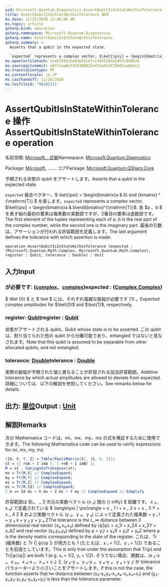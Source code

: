 ```yaml
---
uid: Microsoft.Quantum.Diagnostics.AssertQubitIsInStateWithinTolerance
title: AssertQubitIsInStateWithinTolerance 操作
ms.date: 11/25/2020 12:00:00 AM
ms.topic: article
qsharp.kind: operation
qsharp.namespace: Microsoft.Quantum.Diagnostics
qsharp.name: AssertQubitIsInStateWithinTolerance
qsharp.summary: >-
  Asserts that a qubit in the expected state.

  `expected` represents a complex vector, $\ket{\psi} = \begin{bmatrix}a & b\end{bmatrix}^{\mathrm{T}}$. The first element of the tuples representing each of $a$, $b$ is the real part of the complex number, while the second one is the imaginary part. The last argument defines the tolerance with which assertion is made.
ms.openlocfilehash: 1ceb7243cba93e42c67cc3655283a5d07c96863e
ms.sourcegitcommit: a87c1aa8e7453360025e47ba614f25b02ea84ec3
ms.translationtype: MT
ms.contentlocale: ja-JP
ms.lasthandoff: 11/26/2020
ms.locfileid: "96202211"
---
```

# <a name="assertqubitisinstatewithintolerance-operation"></a><span data-ttu-id="339f4-102">AssertQubitIsInStateWithinTolerance 操作</span><span class="sxs-lookup"><span data-stu-id="339f4-102">AssertQubitIsInStateWithinTolerance operation</span></span>

<span data-ttu-id="339f4-103">名前空間: [Microsoft... 診断](xref:Microsoft.Quantum.Diagnostics)</span><span class="sxs-lookup"><span data-stu-id="339f4-103">Namespace: [Microsoft.Quantum.Diagnostics](xref:Microsoft.Quantum.Diagnostics)</span></span>

<span data-ttu-id="339f4-104">Package: [Microsoft.](https://nuget.org/packages/Microsoft.Quantum.QSharp.Core) ....... コア</span><span class="sxs-lookup"><span data-stu-id="339f4-104">Package: [Microsoft.Quantum.QSharp.Core](https://nuget.org/packages/Microsoft.Quantum.QSharp.Core)</span></span>


<span data-ttu-id="339f4-105">予期される状態の qubit をアサートします。</span><span class="sxs-lookup"><span data-stu-id="339f4-105">Asserts that a qubit in the expected state.</span></span>

<span data-ttu-id="339f4-106">`expected` 複合ベクター、$ \ket{\psi} = \begin{bmatrix}a & b\ end {bmatrix} ^ {\mathrm{T}} $ を表します。</span><span class="sxs-lookup"><span data-stu-id="339f4-106">`expected` represents a complex vector, $\ket{\psi} = \begin{bmatrix}a & b\end{bmatrix}^{\mathrm{T}}$.</span></span>
<span data-ttu-id="339f4-107">各 $a $、$b $ を表す組の最初の要素は複素数の実数部ですが、2番目の要素は虚数部です。</span><span class="sxs-lookup"><span data-stu-id="339f4-107">The first element of the tuples representing each of $a$, $b$ is the real part of the complex number, while the second one is the imaginary part.</span></span>
<span data-ttu-id="339f4-108">最後の引数は、アサーションが行われる許容範囲を定義します。</span><span class="sxs-lookup"><span data-stu-id="339f4-108">The last argument defines the tolerance with which assertion is made.</span></span>

```qsharp
operation AssertQubitIsInStateWithinTolerance (expected : (Microsoft.Quantum.Math.Complex, Microsoft.Quantum.Math.Complex), register : Qubit, tolerance : Double) : Unit
```


## <a name="input"></a><span data-ttu-id="339f4-109">入力</span><span class="sxs-lookup"><span data-stu-id="339f4-109">Input</span></span>

### <a name="expected--complexcomplex"></a><span data-ttu-id="339f4-110">が必要です: ([complex](xref:Microsoft.Quantum.Math.Complex)、[complex](xref:Microsoft.Quantum.Math.Complex))</span><span class="sxs-lookup"><span data-stu-id="339f4-110">expected : ([Complex](xref:Microsoft.Quantum.Math.Complex),[Complex](xref:Microsoft.Quantum.Math.Complex))</span></span>

<span data-ttu-id="339f4-111">$ \Ket {0} $ と $ \ket $ には、それぞれ複雑な振幅が必要です {1} 。</span><span class="sxs-lookup"><span data-stu-id="339f4-111">Expected complex amplitudes for $\ket{0}$ and $\ket{1}$, respectively.</span></span>


### <a name="register--qubit"></a><span data-ttu-id="339f4-112">register: [Qubit](xref:microsoft.quantum.lang-ref.qubit)</span><span class="sxs-lookup"><span data-stu-id="339f4-112">register : [Qubit](xref:microsoft.quantum.lang-ref.qubit)</span></span>

<span data-ttu-id="339f4-113">状態がアサートされる qubit。</span><span class="sxs-lookup"><span data-stu-id="339f4-113">Qubit whose state is to be asserted.</span></span> <span data-ttu-id="339f4-114">この qubit は、割り当てられた他の qubit から分離可能であり、entangled ではないと見なされます。</span><span class="sxs-lookup"><span data-stu-id="339f4-114">Note that this qubit is assumed to be separable from other allocated qubits, and not entangled.</span></span>


### <a name="tolerance--double"></a><span data-ttu-id="339f4-115">tolerance: [Double](xref:microsoft.quantum.lang-ref.double)</span><span class="sxs-lookup"><span data-stu-id="339f4-115">tolerance : [Double](xref:microsoft.quantum.lang-ref.double)</span></span>

<span data-ttu-id="339f4-116">実際の振幅が予期された値と異なることが許容される加法許容範囲。</span><span class="sxs-lookup"><span data-stu-id="339f4-116">Additive tolerance by which actual amplitudes are allowed to deviate from expected.</span></span>
<span data-ttu-id="339f4-117">詳細については、以下の解説を参照してください。</span><span class="sxs-lookup"><span data-stu-id="339f4-117">See remarks below for details.</span></span>



## <a name="output--unit"></a><span data-ttu-id="339f4-118">出力: [単位](xref:microsoft.quantum.lang-ref.unit)</span><span class="sxs-lookup"><span data-stu-id="339f4-118">Output : [Unit](xref:microsoft.quantum.lang-ref.unit)</span></span>



## <a name="remarks"></a><span data-ttu-id="339f4-119">解説</span><span class="sxs-lookup"><span data-stu-id="339f4-119">Remarks</span></span>

<span data-ttu-id="339f4-120">次の Mathematica コードは、mi、mx、my、mz の式を検証するために使用できます。</span><span class="sxs-lookup"><span data-stu-id="339f4-120">The following Mathematica code can be used to verify expressions for mi, mx, my, mz:</span></span>

```mathematica
{Id, X, Y, Z} = Table[PauliMatrix[k], {k, 0, 3}];
st = {{ reA + I imA }, { reB + I imB} };
M = st . ConjugateTranspose[st];
mx = Tr[M.X] // ComplexExpand;
my = Tr[M.Y] // ComplexExpand;
mz = Tr[M.Z] // ComplexExpand;
mi = Tr[M.Id] // ComplexExpand;
2 m == Id mi + X mx + Z mz + Y my // ComplexExpand // Simplify
```

<span data-ttu-id="339f4-121">許容範囲は $L、 \_ 3 次元の実数ベクトル (x ₂) 間の {\ infty} $ 距離です。 x ₃、x ₄) で定義されている $ \langle\psi | \psi\rangle = x \_ 1 I + x \_ 2 x + x \_ 3 Y + x \_ 4 Z $ および実数ベクトル (y ₂、y ₃、y ₄) によって定義された複素数 = y ₁ I + y ₂ x + y ₃ y + y ₄ Z</span><span class="sxs-lookup"><span data-stu-id="339f4-121">The tolerance is the $L\_{\infty}$ distance between 3 dimensional real vector (x₂,x₃,x₄) defined by $\langle\psi|\psi\rangle = x\_1 I + x\_2 X + x\_3 Y + x\_4 Z$ and real vector (y₂,y₃,y₄) defined by ρ = y₁I + y₂X + y₃Y + y₄Z where ρ is the density matrix corresponding to the state of the register.</span></span>
<span data-ttu-id="339f4-122">これは、Tr (複素数) と Tr (| ψ⟩⟨ψ |) が両方とも 1 (たとえば、x ₁ = 1/2、y ₁ = 1/2) であることを前提としています。</span><span class="sxs-lookup"><span data-stu-id="339f4-122">This is only true under the assumption that Tr(ρ) and Tr(|ψ⟩⟨ψ|) are both 1 (e.g. x₁ = 1/2, y₁ = 1/2).</span></span>
<span data-ttu-id="339f4-123">そうでない場合、関数は、(x ₂-x ₁、x ₃₁、x ₄-x ₁、x ₄ + x ₁) と (y ₂-y ₁、y ₃-y ₁、y ₄-y ₁、y ₄ + y ₁) が tolerance パラメーターより小さいことをアサートします。</span><span class="sxs-lookup"><span data-stu-id="339f4-123">If this is not the case, the function asserts that l∞ distance between (x₂-x₁,x₃-x₁,x₄-x₁,x₄+x₁) and (y₂-y₁,y₃-y₁,y₄-y₁,y₄+y₁) is less than the tolerance parameter.</span></span>